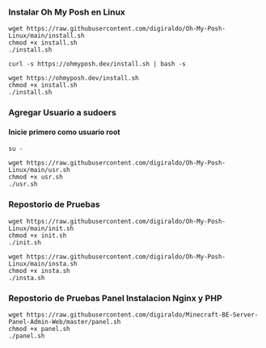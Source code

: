 ### Instalar Oh My Posh en Linux


```
wget https://raw.githubusercontent.com/digiraldo/Oh-My-Posh-Linux/main/install.sh
chmod +x install.sh
./install.sh
```
```
curl -s https://ohmyposh.dev/install.sh | bash -s
```
```
wget https://ohmyposh.dev/install.sh
chmod +x install.sh
./install.sh
```

### Agregar Usuario a sudoers
#### Inicie primero como usuario root
```
su -
```
```
wget https://raw.githubusercontent.com/digiraldo/Oh-My-Posh-Linux/main/usr.sh
chmod +x usr.sh
./usr.sh
```

### Repostorio de Pruebas


```
wget https://raw.githubusercontent.com/digiraldo/Oh-My-Posh-Linux/main/init.sh
chmod +x init.sh
./init.sh
```
```
wget https://raw.githubusercontent.com/digiraldo/Oh-My-Posh-Linux/main/insta.sh
chmod +x insta.sh
./insta.sh
```

### Repostorio de Pruebas Panel Instalacion Nginx y PHP
```
wget https://raw.githubusercontent.com/digiraldo/Minecraft-BE-Server-Panel-Admin-Web/master/panel.sh
chmod +x panel.sh
./panel.sh
```

